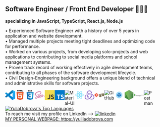 ## Software Engineer / Front End Developer 👩🏻‍💻
**specializing in JavaScript, TypeScript, React.js, Node.js**

• Experienced Software Engineer with a history of over 5 years in application and website development. <br/>
• Managed multiple projects meeting tight deadlines and optimizing code for performance. <br/>
• Worked on various projects, from developing solo-projects and web applications to contributing to social media platforms and school management systems. <br/>
• Proven track record of working effectively in agile development teams, contributing to all phases of the software development lifecycle. <br/>
• Civil Design-Engineering background offers a unique blend of technical and administrative skills for software projects. <br/>

<img align="left" alt="Visual Studio Code" width="32px" src="https://raw.githubusercontent.com/github/explore/80688e429a7d4ef2fca1e82350fe8e3517d3494d/topics/visual-studio-code/visual-studio-code.png" style="max-width:100%;">
<img align="left" alt="HTML5" width="32px" src="https://raw.githubusercontent.com/github/explore/80688e429a7d4ef2fca1e82350fe8e3517d3494d/topics/html/html.png" style="max-width:100%;">
<img align="left" alt="CSS3" width="32px" src="https://raw.githubusercontent.com/github/explore/80688e429a7d4ef2fca1e82350fe8e3517d3494d/topics/css/css.png" style="max-width:100%;">
<img align="left" alt="Sass" width="32px" src="https://raw.githubusercontent.com/github/explore/80688e429a7d4ef2fca1e82350fe8e3517d3494d/topics/sass/sass.png" style="max-width:100%;">
<img align="left" alt="JavaScript" width="32px" src="https://raw.githubusercontent.com/github/explore/80688e429a7d4ef2fca1e82350fe8e3517d3494d/topics/javascript/javascript.png" style="max-width:100%;">
<img align="left" alt="TypeScript" width="32px" src="https://raw.githubusercontent.com/github/explore/80688e429a7d4ef2fca1e82350fe8e3517d3494d/topics/typescript/typescript.png" style="max-width:100%;">
<img align="left" alt="Material-UI" width="32px" src="https://cdn.worldvectorlogo.com/logos/material-ui-1.svg" style="max-width:100%;">
<img align="left" alt="React" width="32px" src="https://raw.githubusercontent.com/github/explore/80688e429a7d4ef2fca1e82350fe8e3517d3494d/topics/react/react.png" style="max-width:100%;">
<img align="left" alt="Redux" width="32px" src="https://raw.githubusercontent.com/github/explore/80688e429a7d4ef2fca1e82350fe8e3517d3494d/topics/redux/redux.png" style="max-width:100%;">
<img align="left" alt="Git" width="32px" src="https://raw.githubusercontent.com/github/explore/80688e429a7d4ef2fca1e82350fe8e3517d3494d/topics/git/git.png" style="max-width:100%;">
<img align="left" alt="GitHub" width="32px" src="https://avatars.slack-edge.com/2020-11-25/1527503386626_319578f21381f9641cd8_512.png" style="max-width:100%;">
<img align="left" alt="Webpack" width="32px" src="https://raw.githubusercontent.com/github/explore/80688e429a7d4ef2fca1e82350fe8e3517d3494d/topics/webpack/webpack.png" />
<img align="left" alt="Node.js" width="32px" src="https://raw.githubusercontent.com/github/explore/80688e429a7d4ef2fca1e82350fe8e3517d3494d/topics/nodejs/nodejs.png" />
<img align="left" alt="MongoDB" width="32px" src="https://raw.githubusercontent.com/github/explore/80688e429a7d4ef2fca1e82350fe8e3517d3494d/topics/mongodb/mongodb.png" /> 
<img align="left" alt="Postman" width="32px" src="https://cdn.coursehunter.net/category/postman.png" /> 
<br/>
 <div> <a href="https://github.com/YuliaDobrova"><img alt="YuliaDobrova's Top Languages" src="https://denvercoder1-github-readme-stats.vercel.app/api/top-langs/?username=YuliaDobrova&langs_count=4&layout=compact&theme=react&border_color=7F3FBF&bg_color=0D1117&title_color=F85D7F&icon_color=F8D866" height="180px" width="100%"/></a>
 </div>
To reach me visit my profile on LinkedIn --> <a href="https://www.linkedin.com/in/yuliia-dobrova/" target="_blank"><img  alt="linkedin" width="20px" src="https://cdn-icons-png.flaticon.com/512/174/174857.png" /></a>
<br/>
<a href="https://yuliiadobrova.com" target="_blank">MY PERSONAL WEBPAGE: https://yuliiadobrova.com </a>


